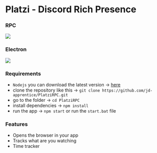 # Platzi - Discord Rich Presence

### RPC
<img src="https://cdn.discordapp.com/attachments/875262629516546089/939770153644744724/unknown.png">

### Electron
<img src="https://cdn.discordapp.com/attachments/875262629516546089/939622181896339546/unknown.png">

### Requirements

- ```Nodejs``` you can download the latest version -> [here](https://nodejs.org/en/)
- clone the repository like this -> ```git clone https://github.com/jd-apprentice/PlatziRPC.git```
- go to the folder -> ```cd PlatziRPC```
- install dependencies -> ```npm install```
- run the app -> ```npm start``` or run the ```start.bat``` file

### Features

- Opens the browser in your app
- Tracks what are you watching
- Time tracker